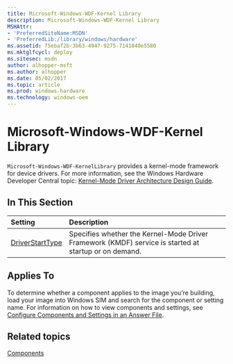 ```yaml
---
title: Microsoft-Windows-WDF-Kernel Library
description: Microsoft-Windows-WDF-Kernel Library
MSHAttr:
- 'PreferredSiteName:MSDN'
- 'PreferredLib:/library/windows/hardware'
ms.assetid: f5ebaf2b-3b63-4947-9275-7141040e5580
ms.mktglfcycl: deploy
ms.sitesec: msdn
author: alhopper-msft
ms.author: alhopper
ms.date: 05/02/2017
ms.topic: article
ms.prod: windows-hardware
ms.technology: windows-oem
---
```

# Microsoft-Windows-WDF-Kernel Library

`Microsoft-Windows-WDF-KernelLibrary` provides a kernel-mode framework for device drivers. For more information, see the Windows Hardware Developer Central topic: [Kernel-Mode Driver Architecture Design Guide](https://docs.microsoft.com/windows-hardware/drivers/kernel/).

## In This Section

| Setting                 | Description                                                                           |
|:------------------------|:--------------------------------------------------------------------------------------|
| [DriverStartType](microsoft-windows-wdf-kernel-library-driverstarttype.md) | Specifies whether the Kernel-Mode Driver Framework (KMDF) service is started at startup or on demand. |

## Applies To

To determine whether a component applies to the image you’re building, load your image into Windows SIM and search for the component or setting name. For information on how to view components and settings, see [Configure Components and Settings in an Answer File](https://docs.microsoft.com/en-us/windows-hardware/customize/desktop/wsim/configure-components-and-settings-in-an-answer-file).

## Related topics

[Components](components-b-unattend.md)
